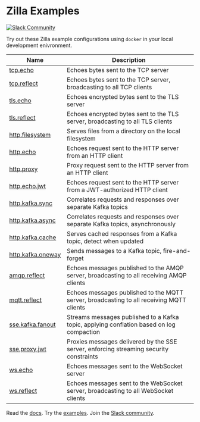 # Zilla Examples

[![Slack Community][community-image]][community-join]

Try out these Zilla example configurations using `docker` in your local development enivronment.

| Name                                   | Description                                                                              |
|----------------------------------------|------------------------------------------------------------------------------------------|
| [tcp.echo](tcp.echo)                   | Echoes bytes sent to the TCP server                                                      |
| [tcp.reflect](tcp.reflect)             | Echoes bytes sent to the TCP server, broadcasting to all TCP clients                     |
| [tls.echo](tls.echo)                   | Echoes encrypted bytes sent to the TLS server                                            |
| [tls.reflect](tls.reflect)             | Echoes encrypted bytes sent to the TLS server, broadcasting to all TLS clients           |
| [http.filesystem](http.filesystem)     | Serves files from a directory on the local filesystem                                    |
| [http.echo](http.echo)                 | Echoes request sent to the HTTP server from an HTTP client                               |
| [http.proxy](http.proxy)               | Proxy request sent to the HTTP server from an HTTP client                                |
| [http.echo.jwt](http.echo.jwt)         | Echoes request sent to the HTTP server from a JWT-authorized HTTP client                 |
| [http.kafka.sync](http.kafka.sync)     | Correlates requests and responses over separate Kafka topics                             |
| [http.kafka.async](http.kafka.async)   | Correlates requests and responses over separate Kafka topics, asynchronously             |
| [http.kafka.cache](http.kafka.cache)   | Serves cached responses from a Kafka topic, detect when updated                          |
| [http.kafka.oneway](http.kafka.oneway) | Sends messages to a Kafka topic, fire-and-forget                                         |
| [amqp.reflect](amqp.reflect)           | Echoes messages published to the AMQP server, broadcasting to all receiving AMQP clients |
| [mqtt.reflect](mqtt.reflect)           | Echoes messages published to the MQTT server, broadcasting to all receiving MQTT clients |
| [sse.kafka.fanout](sse.kafka.fanout)   | Streams messages published to a Kafka topic, applying conflation based on log compaction |
| [sse.proxy.jwt](sse.proxy.jwt)         | Proxies messages delivered by the SSE server, enforcing streaming security constraints   |
| [ws.echo](ws.echo)                     | Echoes messages sent to the WebSocket server                                             |
| [ws.reflect](ws.reflect)               | Echoes messages sent to the WebSocket server, broadcasting to all WebSocket clients      |

Read the [docs][zilla-docs].
Try the [examples][zilla-examples].
Join the [Slack community][community-join].

[community-image]: https://img.shields.io/badge/slack-@aklivitycommunity-blue.svg?logo=slack
[community-join]: https://join.slack.com/t/aklivitycommunity/shared_invite/zt-sy06wvr9-u6cPmBNQplX5wVfd9l2oIQ

[zilla-docs]: https://docs.aklivity.io/zilla
[zilla-examples]: https://github.com/aklivity/zilla-examples
